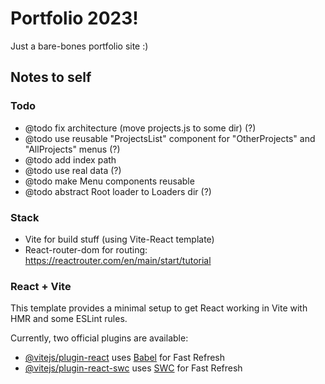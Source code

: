 # Portfolio 2023!

Just a bare-bones portfolio site :)

## Notes to self

### Todo

* @todo fix architecture (move projects.js to some dir) (?)
* @todo use reusable "ProjectsList" component for "OtherProjects" and "AllProjects" menus (?)
* @todo add index path
* @todo use real data (?)
* @todo make Menu components reusable
* @todo abstract Root loader to Loaders dir (?)

### Stack

- Vite for build stuff (using Vite-React template)
- React-router-dom for routing: https://reactrouter.com/en/main/start/tutorial

### React + Vite

This template provides a minimal setup to get React working in Vite with HMR and some ESLint rules.

Currently, two official plugins are available:

- [@vitejs/plugin-react](https://github.com/vitejs/vite-plugin-react/blob/main/packages/plugin-react/README.md) uses [Babel](https://babeljs.io/) for Fast Refresh
- [@vitejs/plugin-react-swc](https://github.com/vitejs/vite-plugin-react-swc) uses [SWC](https://swc.rs/) for Fast Refresh
